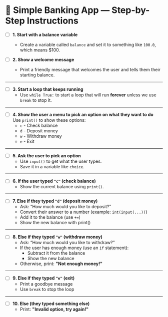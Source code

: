 # 🏦 Simple Banking App — Step-by-Step Instructions

- [ ] **1. Start with a balance variable**  
  - Create a variable called `balance` and set it to something like `100.0`, which means $100.

- [ ] **2. Show a welcome message**  
  - Print a friendly message that welcomes the user and tells them their starting balance.

---

- [ ] **3. Start a loop that keeps running**  
  - Use `while True:` to start a loop that will run **forever** unless we use `break` to stop it.

---

- [ ] **4. Show the user a menu to pick an option on what they want to do**  
  Use `print()` to show these options:  
  - `c` - Check balance  
  - `d` - Deposit money  
  - `w` - Withdraw money  
  - `e` - Exit  

---

- [ ] **5. Ask the user to pick an option**  
  - Use `input()` to get what the user types.  
  - Save it in a variable like `choice`.

---

- [ ] **6. If the user typed `"c"` (check balance)**  
  - Show the current balance using `print()`.

---

- [ ] **7. Else if they typed `"d"` (deposit money)**  
  - Ask: “How much would you like to deposit?”  
  - Convert their answer to a number (example: `int(input(...))`)  
  - Add it to the balance (use `+=`)
  - Show the new balance with print()

---

- [ ] **8. Else if they typed `"w"` (withdraw money)**  
  - Ask: “How much would you like to withdraw?”  
  - If the user has enough money (use an `if` statement):  
    - Subtract it from the balance  
    - Show the new balance  
  - Otherwise, print: **"Not enough money!"**

---

- [ ] **9. Else if they typed `"e"` (exit)**  
  - Print a goodbye message  
  - Use `break` to stop the loop

---

- [ ] **10. Else (they typed something else)**  
  - Print: **"Invalid option, try again!"**
